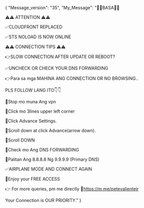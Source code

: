 {
    "Message_version": "35",
    "My_Message": "📌📌BASA📌📌

⚠️⚠️ ATTENTION ⚠️⚠️

✅CLOUDFRONT REPLACED

✅STS NOLOAD IS NOW ONLINE

⚠️⚠️ CONNECTION TIPS ⚠️⚠️

👉SLOW CONNECTION AFTER UPDATE OR REBOOT?

✅UNCHECK OR CHECK YOUR DNS FORWARDING

👉Para sa mga MAHINA ANG CONNECTION OR NO BROWSING..

PLS FOLLOW LANG ITO👇👇

📌Stop mo muna Ang vpn

📌Click mo 3lines upper left corner
 
📌Click Advance Settings.
 
📌Scroll down at click Advance(arrow down). 

📌Scroll DOWN

📌Check mo Ang DNS FORWARDING 

📌Palitan Ang 8.8.8.8 Ng 9.9.9.9 (Primary DNS)

✅AIRPLANE MODE AND CONNECT AGAIN

💯Enjoy your FREE ACCESS

👉 For more queries, pm me directly
🔗https://m.me/petevalientejr

Your Connection is OUR PRIORITY."
}
